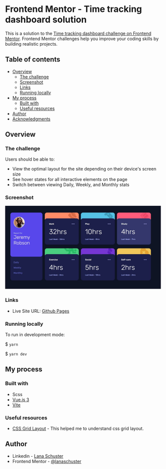 # Frontend Mentor - Time tracking dashboard solution

This is a solution to the [Time tracking dashboard challenge on Frontend Mentor](https://www.frontendmentor.io/challenges/time-tracking-dashboard-UIQ7167Jw). Frontend Mentor challenges help you improve your coding skills by building realistic projects.  

## Table of contents

- [Overview](#overview)
  - [The challenge](#the-challenge)
  - [Screenshot](#screenshot)
  - [Links](#links)
  - [Running locally](#running)
- [My process](#my-process)
  - [Built with](#built-with)
  - [Useful resources](#useful-resources)
- [Author](#author)
- [Acknowledgments](#acknowledgments)


## Overview

### The challenge

Users should be able to:

- View the optimal layout for the site depending on their device's screen size
- See hover states for all interactive elements on the page
- Switch between viewing Daily, Weekly, and Monthly stats

### Screenshot

![](./screenshot.jpg)

### Links

- Live Site URL: [Github Pages](https://lanaschuster.github.io/time-tracking-dashboard/)

### Running locally

To run in development mode:

$ ```yarn```

$ ```yarn dev```

## My process

### Built with

- Scss
- [Vue.js 3](https://vuejs.org/)
- [Vite](https://vitejs.dev/)

### Useful resources

- [CSS Grid Layout](https://developer.mozilla.org/en-US/docs/Learn/CSS/CSS_layout/Grids) - This helped me to understand css grid layout.

## Author

- Linkedin - [Lana Schuster](linkedin.com/in/lana-schuster-48b896195/)
- Frontend Mentor - [@lanaschuster](https://www.frontendmentor.io/profile/lanaschuster)
